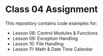 # Class 04 Assignment

This repository contains code examples for:

- Lesson 08: Control Modules & Functions
- Lesson 09: Exception Handling
- Lesson 10: File Handling
- Lesson 11: Math & Date Time Calendar
